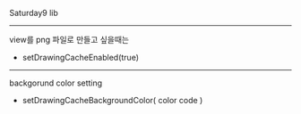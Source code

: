 Saturday9 lib

---
view를 png 파일로 만들고 싶을때는 
* setDrawingCacheEnabled(true)

---
backgorund color setting
* setDrawingCacheBackgroundColor( color code ) 
